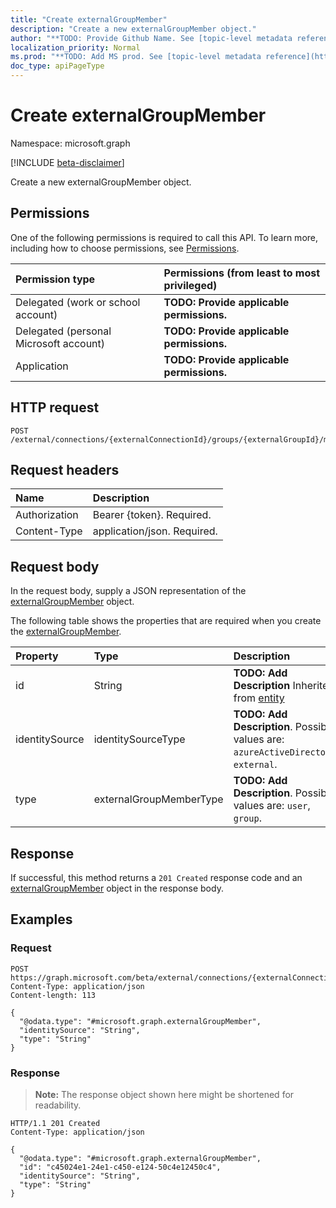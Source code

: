 ```yaml
---
title: "Create externalGroupMember"
description: "Create a new externalGroupMember object."
author: "**TODO: Provide Github Name. See [topic-level metadata reference](https://msgo.azurewebsites.net/add/document/guidelines/metadata.html#topic-level-metadata)**"
localization_priority: Normal
ms.prod: "**TODO: Add MS prod. See [topic-level metadata reference](https://msgo.azurewebsites.net/add/document/guidelines/metadata.html#topic-level-metadata)**"
doc_type: apiPageType
---
```


# Create externalGroupMember
Namespace: microsoft.graph

[!INCLUDE [beta-disclaimer](../../includes/beta-disclaimer.md)]

Create a new externalGroupMember object.

## Permissions
One of the following permissions is required to call this API. To learn more, including how to choose permissions, see [Permissions](/graph/permissions-reference).

|Permission type|Permissions (from least to most privileged)|
|:---|:---|
|Delegated (work or school account)|**TODO: Provide applicable permissions.**|
|Delegated (personal Microsoft account)|**TODO: Provide applicable permissions.**|
|Application|**TODO: Provide applicable permissions.**|

## HTTP request

<!-- {
  "blockType": "ignored"
}
-->
``` http
POST /external/connections/{externalConnectionId}/groups/{externalGroupId}/members
```

## Request headers
|Name|Description|
|:---|:---|
|Authorization|Bearer {token}. Required.|
|Content-Type|application/json. Required.|

## Request body
In the request body, supply a JSON representation of the [externalGroupMember](../resources/externalgroupmember.md) object.

The following table shows the properties that are required when you create the [externalGroupMember](../resources/externalgroupmember.md).

|Property|Type|Description|
|:---|:---|:---|
|id|String|**TODO: Add Description** Inherited from [entity](../resources/entity.md)|
|identitySource|identitySourceType|**TODO: Add Description**. Possible values are: `azureActiveDirectory`, `external`.|
|type|externalGroupMemberType|**TODO: Add Description**. Possible values are: `user`, `group`.|



## Response

If successful, this method returns a `201 Created` response code and an [externalGroupMember](../resources/externalgroupmember.md) object in the response body.

## Examples

### Request
<!-- {
  "blockType": "request",
  "name": "create_externalgroupmember_from_"
}
-->
``` http
POST https://graph.microsoft.com/beta/external/connections/{externalConnectionId}/groups/{externalGroupId}/members
Content-Type: application/json
Content-length: 113

{
  "@odata.type": "#microsoft.graph.externalGroupMember",
  "identitySource": "String",
  "type": "String"
}
```


### Response
>**Note:** The response object shown here might be shortened for readability.
<!-- {
  "blockType": "response",
  "truncated": true,
  "@odata.type": "microsoft.graph.externalGroupMember"
}
-->
``` http
HTTP/1.1 201 Created
Content-Type: application/json

{
  "@odata.type": "#microsoft.graph.externalGroupMember",
  "id": "c45024e1-24e1-c450-e124-50c4e12450c4",
  "identitySource": "String",
  "type": "String"
}
```

